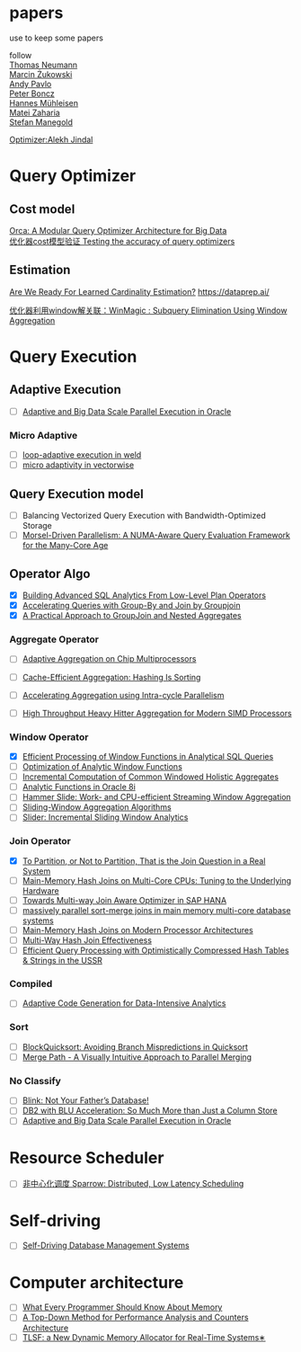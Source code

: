 # papers
use to keep some papers 

follow  
[Thomas Neumann](https://scholar.google.de/citations?hl=zh_CN&user=xSDfDpsAAAAJ&view_op=list_works&sortby=pubdate)  
[Marcin Żukowski](https://scholar.google.com/citations?hl=zh-CN&user=F-TSpooAAAAJ&view_op=list_works&sortby=pubdate)  
[Andy Pavlo](https://scholar.google.com/citations?hl=zh-CN&user=u1UDm4wAAAAJ&view_op=list_works&sortby=pubdate)  
[Peter Boncz](https://scholar.google.com/citations?hl=zh-CN&user=DCIZE1kAAAAJ&view_op=list_works&sortby=pubdate)  
[Hannes Mühleisen](https://scholar.google.com/citations?hl=zh-CN&user=lBF-mDAAAAAJ)  
[Matei Zaharia](https://scholar.google.com/citations?user=I1EvjZsAAAAJ)  
[Stefan Manegold](https://scholar.google.com/citations?hl=en&user=BauIS1IAAAAJ&view_op=list_works&sortby=pubdate)  

[Optimizer:Alekh Jindal](https://scholar.google.com/citations?hl=zh-CN&user=f5vdXEQAAAAJ&view_op=list_works&sortby=pubdate)  


# Query Optimizer

## Cost model

[Orca: A Modular Query Optimizer Architecture for Big Data](https://15721.courses.cs.cmu.edu/spring2016/papers/p337-soliman.pdf)  
[优化器cost模型验证 Testing the accuracy of query optimizers](https://databasescience.files.wordpress.com/2013/01/taqo.pdf)  

## Estimation  
[Are We Ready For Learned Cardinality Estimation?](https://arxiv.org/pdf/2012.06743.pdf)   https://dataprep.ai/    

[优化器利用window解关联：WinMagic : Subquery Elimination Using Window Aggregation ](https://thelackthereof.org/docs/library/cs/database/Zuzarte,%20Calisto%20et%20al:%20Winmagic%20-%20Subquery%20Elimination%20Using%20Window%20Aggregation.pdf)  


# Query Execution   

## Adaptive Execution   

- [ ] [Adaptive and Big Data Scale Parallel Execution in Oracle](http://www.vldb.org/pvldb/vol6/p1102-bellamkonda.pdf)  

### Micro Adaptive  
- [ ] [loop-adaptive execution in weld](https://homepages.cwi.nl/~boncz/msc/2018-RichardGankema.pdf)  
- [ ] [micro adaptivity in vectorwise ](https://15721.courses.cs.cmu.edu/spring2017/papers/20-compilation/p1231-raducanu.pdf)  

## Query Execution model
- [ ] Balancing Vectorized Query Execution with Bandwidth-Optimized Storage
- [ ] [Morsel-Driven Parallelism: A NUMA-Aware Query Evaluation Framework for the Many-Core Age](https://15721.courses.cs.cmu.edu/spring2016/papers/p743-leis.pdf)  

## Operator Algo

- [x] [Building Advanced SQL Analytics From Low-Level Plan Operators](https://db.in.tum.de/~kohn/papers/lolepops-sigmod21.pdf)   
- [x] [Accelerating Queries with Group-By and Join by Groupjoin](http://www.vldb.org/pvldb/vol4/p843-moerkotte.pdf)  
- [x] [A Practical Approach to GroupJoin and Nested Aggregates](https://vldb.org/pvldb/vol14/p2383-fent.pdf)       

### Aggregate Operator

- [ ] [Adaptive Aggregation on Chip Multiprocessors](https://citeseerx.ist.psu.edu/viewdoc/download?doi=10.1.1.440.8800&rep=rep1&type=pdf)    
- [ ] [Cache-Efficient Aggregation: Hashing Is Sorting](https://dl.acm.org/doi/pdf/10.1145/2723372.2747644)   
- [ ] [Accelerating Aggregation using Intra-cycle Parallelism](https://www.semanticscholar.org/paper/Accelerating-aggregation-using-intra-cycle-Feng-Lo/4f3ba18bad4307a241378731b4c96a6899b56669)   
- [ ] [High Throughput Heavy Hitter Aggregation for Modern SIMD Processors](http://www.cs.columbia.edu/~orestis/damon13.pdf)   


### Window Operator 
- [x] [Efficient Processing of Window Functions in Analytical SQL Queries](https://dl.acm.org/doi/pdf/10.14778/2794367.2794375)   
- [ ] [Optimization of Analytic Window Functions](http://vldb.org/pvldb/vol5/p1244_yucao_vldb2012.pdf)    
- [ ] [Incremental Computation of Common Windowed Holistic Aggregates](https://research.tableau.com/sites/default/files/p1221-wesley.pdf)   
- [ ] [Analytic Functions in Oracle 8i](http://infolab.stanford.edu/infoseminar/archive/SpringY2000/speakers/agupta/paper.pdf)   
- [ ] [Hammer Slide: Work- and CPU-efficient Streaming Window Aggregation](http://www.adms-conf.org/2018-camera-ready/SIMDWindowPaper_ADMS'18.pdf)    
- [ ] [Sliding-Window Aggregation Algorithms](http://hirzels.com/martin/papers/encyc18-sliding-window.pdf)   
- [ ] [Slider: Incremental Sliding Window Analytics](https://dl.acm.org/doi/abs/10.1145/2663165.2663334)   

### Join Operator
- [x] [To Partition, or Not to Partition, That is the Join Question in a Real System](https://dl.acm.org/doi/abs/10.1145/3448016.3452831)  
- [ ] [Main-Memory Hash Joins on Multi-Core CPUs: Tuning to the Underlying Hardware](https://15721.courses.cs.cmu.edu/spring2017/papers/18-hashjoins/balkesen-icde2013.pdf)    
- [ ] [Towards Multi-way Join Aware Optimizer in SAP HANA](http://www.vldb.org/pvldb/vol13/p3019-wi.pdf)   
- [ ] [massively parallel sort-merge joins in main memory multi-core database systems](https://15721.courses.cs.cmu.edu/spring2018/papers/20-sortmergejoins/p1064-albutiu.pdf)   
- [ ] [Main-Memory Hash Joins on Modern Processor Architectures](https://ieeexplore.ieee.org/stamp/stamp.jsp?tp=&arnumber=6778794)   
- [ ] [Multi-Way Hash Join Effectiveness](https://citeseerx.ist.psu.edu/viewdoc/download?doi=10.1.1.706.6219&rep=rep1&type=pdf)   
- [ ] [Efficient Query Processing with Optimistically Compressed Hash Tables & Strings in the USSR](https://ir.cwi.nl/pub/30644/30644.pdf)  

### Compiled
- [ ] [Adaptive Code Generation for Data-Intensive Analytics](http://vldb.org/pvldb/vol14/p929-zhang.pdf)    

### Sort
- [ ] [BlockQuicksort: Avoiding Branch Mispredictions in Quicksort](https://drops.dagstuhl.de/opus/volltexte/2016/6389/pdf/LIPIcs-ESA-2016-38.pdf)  
- [ ] [Merge Path - A Visually Intuitive Approach to Parallel Merging](https://arxiv.org/pdf/1406.2628.pdf)  

### No Classify
- [ ] [Blink: Not Your Father’s Database!](https://link.springer.com/chapter/10.1007/978-3-642-33500-6_1)  
- [ ] [DB2 with BLU Acceleration: So Much More than Just a Column Store](https://researcher.watson.ibm.com/researcher/files/us-ipandis/vldb13db2blu.pdf)    
- [ ] [Adaptive and Big Data Scale Parallel Execution in Oracle](http://www.vldb.org/pvldb/vol6/p1102-bellamkonda.pdf)   

# Resource Scheduler
- [ ] [非中心化调度 Sparrow: Distributed, Low Latency Scheduling](https://cs.stanford.edu/~matei/papers/2013/sosp_sparrow.pdf)  

# Self-driving

- [ ] [Self-Driving Database Management Systems](https://www.pdl.cmu.edu/PDL-FTP/Database/p42-pavlo-cidr17.pdf)  

# Computer architecture
- [ ] [What Every Programmer Should Know About Memory](https://people.freebsd.org/~lstewart/articles/cpumemory.pdf)   
- [ ] [A Top-Down Method for Performance Analysis and Counters Architecture](https://ieeexplore.ieee.org/document/6844459)    
- [ ] [TLSF: a New Dynamic Memory Allocator for Real-Time Systems∗](http://www.gii.upv.es/tlsf/files/ecrts04_tlsf.pdf)    
